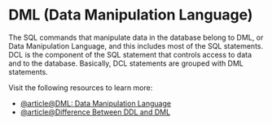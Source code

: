 # DML (Data Manipulation Language)

The SQL commands that manipulate data in the database belong to DML, or Data Manipulation Language, and this includes most of the SQL statements. DCL is the component of the SQL statement that controls access to data and to the database. Basically, DCL statements are grouped with DML statements.

Visit the following resources to learn more:

- [@article@DML: Data Manipulation Language](https://satoricyber.com/glossary/dml-data-manipulation-language)
- [@article@Difference Between DDL and DML](https://appmaster.io/blog/difference-between-ddl-and-dml)